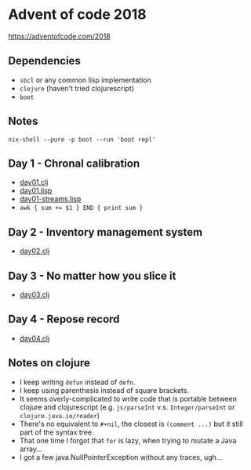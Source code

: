 # Advent of code 2018

https://adventofcode.com/2018

## Dependencies

* `sbcl` or any common lisp implementation
* `clojure` (haven't tried clojurescript)
* `boot`

## Notes

```shell
nix-shell --pure -p boot --run 'boot repl'
```

## Day 1 - Chronal calibration

* [day01.clj](day01/day01.clj)
* [day01.lisp](day01/day01.lisp)
* [day01-streams.lisp](day01/day01-streams.lisp)
* `awk { sum += $1 } END { print sum }`


## Day 2 - Inventory management system

* [day02.clj](day02/day02.clj)

## Day 3 - No matter how you slice it

* [day03.clj](day03/day03.clj)

## Day 4 - Repose record

* [day04.clj](day04/day04.clj)

## Notes on clojure

* I keep writing `defun` instead of `defn`.
* I keep using parenthesis instead of square brackets.
* It seems overly-complicated to write code that is portable between clojure and
  clojurescript (e.g. `js/parseInt` v.s. `Integer/parseInt` or
  `clojure.java.io/reader`)
* There's no equivalent to `#+nil`, the closest is `(comment ...)` but it still
  part of the syntax tree.
* That one time I forgot that `for` is lazy, when trying to mutate a Java array...
* I got a few java.NullPointerException without any traces, ugh...

